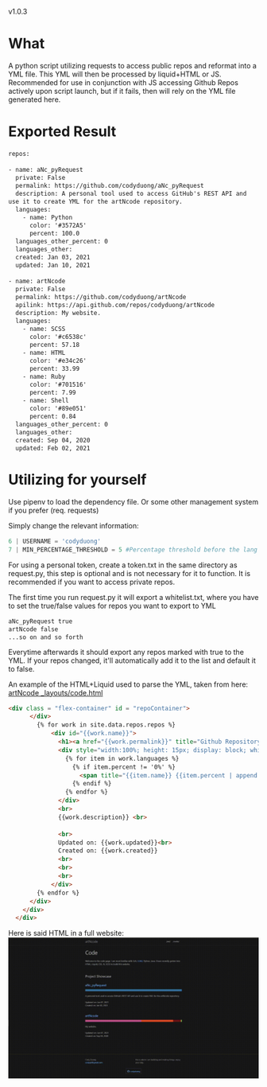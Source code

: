 v1.0.3
# What
A python script utilizing requests to access public repos and reformat into a YML file. This YML will then be processed by liquid+HTML or JS.
Recommended for use in conjunction with JS accessing Github Repos actively upon script launch, but if it fails, then will rely on the YML
file generated here.

# Exported Result
```YML
repos:

- name: aNc_pyRequest
  private: False
  permalink: https://github.com/codyduong/aNc_pyRequest
  description: A personal tool used to access GitHub's REST API and use it to create YML for the artNcode repository.
  languages:
    - name: Python
      color: '#3572A5'
      percent: 100.0
  languages_other_percent: 0
  languages_other:
  created: Jan 03, 2021
  updated: Jan 10, 2021

- name: artNcode
  private: False
  permalink: https://github.com/codyduong/artNcode
  apilink: https://api.github.com/repos/codyduong/artNcode
  description: My website.
  languages:
    - name: SCSS
      color: '#c6538c'
      percent: 57.18
    - name: HTML
      color: '#e34c26'
      percent: 33.99
    - name: Ruby
      color: '#701516'
      percent: 7.99
    - name: Shell
      color: '#89e051'
      percent: 0.84
  languages_other_percent: 0
  languages_other:
  created: Sep 04, 2020
  updated: Feb 02, 2021
```

# Utilizing for yourself
Use pipenv to load the dependency file. Or some other management system if you prefer (req. requests)

Simply change the relevant information:
```python
6 | USERNAME = 'codyduong'
7 | MIN_PERCENTAGE_THRESHOLD = 5 #Percentage threshold before the lang is tossed into the other pile
```
For using a personal token, create a token.txt in the same directory as request.py, this step is optional and is not necessary for it to function. It is recommended if you want to access private repos.

The first time you run request.py it will export a whitelist.txt, where you have to set the true/false values for repos you want to export to YML
```
aNc_pyRequest true
artNcode false
...so on and so forth
```

Everytime afterwards it should export any repos marked with true to the YML. If your repos changed, it'll automatically add it to the list and default it to false.

An example of the HTML+Liquid used to parse the YML, taken from here: [artNcode _layouts/code.html](https://github.com/codyduong/artNcode/blob/master/_layouts/code.html)
```HTML
<div class = "flex-container" id = "repoContainer">
      </div>
        {% for work in site.data.repos.repos %}
            <div id="{{work.name}}">
              <h1><a href="{{work.permalink}}" title="Github Repository">{{work.name | escape}}</a></h1>
              <div style="width:100%; height: 15px; display: block; white-space: nowrap; font-size: 0px">
                {% for item in work.languages %}
                  {% if item.percent != '0%' %}
                    <span title="{{item.name}} {{item.percent | append: '%'}}"><div style="background-color: {{item.color | escape}}; height: 100%; width: {{item.percent | append: '%'}}; display: inline-block"></div></span>
                  {% endif %}
                {% endfor %}
              </div>
              <br>
              {{work.description}} <br>
              
              <br>
              Updated on: {{work.updated}}<br>
              Created on: {{work.created}}
              <br>
              <br>
              <br>
            </div>
        {% endfor %}
      </div>
    </div>
  </div>
```

Here is said HTML in a full website:
![Gif of HTML Snippet](assets/usage.gif)
